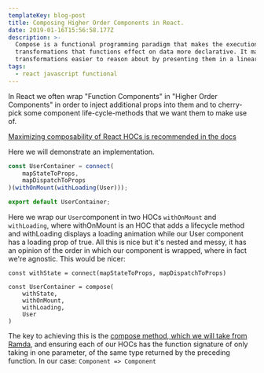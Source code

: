 ```yaml
---
templateKey: blog-post
title: Composing Higher Order Components in React.
date: 2019-01-16T15:56:58.177Z
description: >-
  Compose is a functional programming paradigm that makes the execution of the
  transformations that functions effect on data more declarative. It makes these
  transformations easier to reason about by presenting them in a linear way. 
tags:
  - react javascript functional
---
```

In React we often wrap "Function Components" in "Higher Order Components" in order to inject additional props into them and to cherry-pick some component life-cycle-methods that we want them to make use of.

[Maximizing composability of React HOCs is recommended in the docs](https://reactjs.org/docs/higher-order-components.html#convention-maximizing-composability)

Here we will demonstrate an implementation.

```js
const UserContainer = connect(
    mapStateToProps,
    mapDispatchToProps
)(withOnMount(withLoading(User)));

export default UserContainer;
```

Here we wrap our `User`component in two HOCs `withOnMount` and `withLoading`, where withOnMount is an HOC that adds a lifecycle method and withLoading displays a loading animation while our User component has a loading prop of true. All this is nice but it's nested and messy, it has an opinion of the order in which our component is wrapped, where in fact we're agnostic. This would be nicer:

```
const withState = connect(mapStateToProps, mapDispatchToProps)

const UserContainer = compose(
    withState,
    withOnMount,
    withLoading,
    User
)
```

The key to achieving this is the [compose method, which we will take from Ramda](https://ramdajs.com/docs/#compose), and ensuring each of our HOCs has the function signature of only taking in one parameter, of the same type returned by the preceding function. In our case:
`Component => Component`
